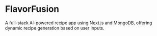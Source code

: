 # FlavorFusion
A full-stack AI-powered recipe app using Next.js and MongoDB, offering dynamic recipe generation based on user inputs.
